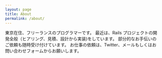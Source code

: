 ```yaml
---
layout: page
title: About
permalink: /about/
---
```


東京在住、フリーランスのプログラマーです。
最近は、Rails プロジェクトの開発全般（ヒアリング、見積、設計から実装)をしています。
部分的なお手伝いのご依頼も随時受け付けています。
お仕事の依頼は、Twitter、メールもしくはお問い合わせフォームからお願いします。


